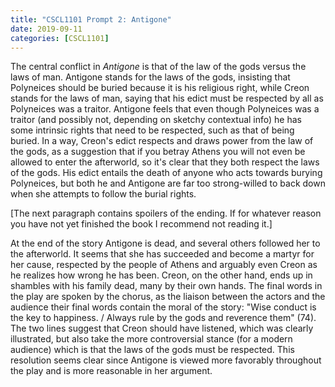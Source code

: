 ```yaml
---
title: "CSCL1101 Prompt 2: Antigone"
date: 2019-09-11
categories: [CSCL1101]
---
```


The central conflict in *Antigone* is that of the law of the gods versus the laws of man. Antigone stands for the laws of the gods, insisting that Polyneices should be buried because it is his religious right, while Creon stands for the laws of man, saying that his edict must be respected by all as Polyneices was a traitor. Antigone feels that even though Polyneices was a traitor (and possibly not, depending on sketchy contextual info) he has some intrinsic rights that need to be respected, such as that of being buried. In a way, Creon's edict respects and draws power from the law of the gods, as a suggestion that if you betray Athens you will not even be allowed to enter the afterworld, so it's clear that they both respect the laws of the gods. His edict entails the death of anyone who acts towards burying Polyneices, but both he and Antigone are far too strong-willed to back down when she attempts to follow the burial rights.

[The next paragraph contains spoilers of the ending. If for whatever reason you have not yet finished the book I recommend not reading it.]

At the end of the story Antigone is dead, and several others followed her to the afterworld. It seems that she has succeeded and become a martyr for her cause, respected by the people of Athens and arguably even Creon as he realizes how wrong he has been. Creon, on the other hand, ends up in shambles with his family dead, many by their own hands. The final words in the play are spoken by the chorus, as the liaison between the actors and the audience their final words contain the moral of the story: "Wise conduct is the key to happiness. / Always rule by the gods and reverence them" (74). The two lines suggest that Creon should have listened, which was clearly illustrated, but also take the more controversial stance (for a modern audience) which is that the laws of the gods must be respected. This resolution seems clear since Antigone is viewed more favorably throughout the play and is more reasonable in her argument.


